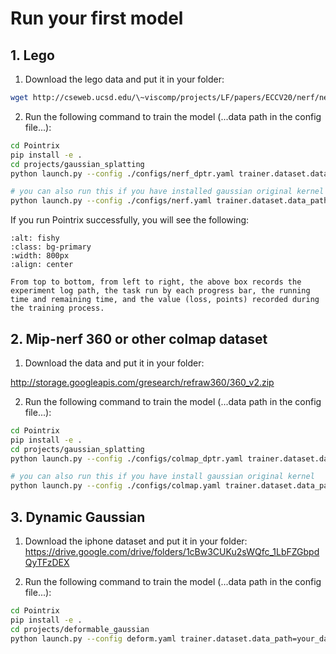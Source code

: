 # Run your first model

## 1. Lego
1. Download the lego data and put it in your folder:

```bash
wget http://cseweb.ucsd.edu/\~viscomp/projects/LF/papers/ECCV20/nerf/nerf_example_data.zip
```

2. Run the following command to train the model (...data path in the config file...):

```bash
cd Pointrix
pip install -e .
cd projects/gaussian_splatting
python launch.py --config ./configs/nerf_dptr.yaml trainer.dataset.data_path=your_data_path

# you can also run this if you have installed gaussian original kernel
python launch.py --config ./configs/nerf.yaml trainer.dataset.data_path=your_data_path
```

If you run Pointrix successfully, you will see the following:

```{image} ../../images/run.png
:alt: fishy
:class: bg-primary
:width: 800px
:align: center
```
```{note}
From top to bottom, from left to right, the above box records the experiment log path, the task run by each progress bar, the running time and remaining time, and the value (loss, points) recorded during the training process.
```

## 2. Mip-nerf 360 or other colmap dataset
1. Download the data and put it in your folder:

http://storage.googleapis.com/gresearch/refraw360/360_v2.zip

2. Run the following command to train the model (...data path in the config file...):

```bash
cd Pointrix
pip install -e .
cd projects/gaussian_splatting
python launch.py --config ./configs/colmap_dptr.yaml trainer.dataset.data_path=your_data_path

# you can also run this if you have install gaussian original kernel
python launch.py --config ./configs/colmap.yaml trainer.dataset.data_path=your_data_path
```


## 3. Dynamic Gaussian
1. Download the iphone dataset and put it in your folder:
https://drive.google.com/drive/folders/1cBw3CUKu2sWQfc_1LbFZGbpdQyTFzDEX

2. Run the following command to train the model  (...data path in the config file...):

```bash
cd Pointrix
pip install -e .
cd projects/deformable_gaussian
python launch.py --config deform.yaml trainer.dataset.data_path=your_data_path
```